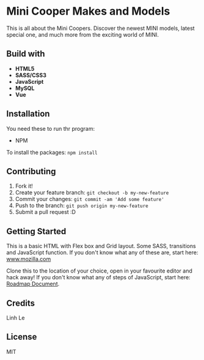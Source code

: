 # Mini Cooper Makes and Models
This is all about the Mini Coopers. Discover the newest MINI models, latest special one, and much more from the exciting world of MINI.

## Build with 
* **HTML5**
* **SASS/CSS3**
* **JavaScript**
* **MySQL**
* **Vue**

## Installation 
You need these to run thr program:

* NPM

To install the packages: `npm install`

## Contributing 

1. Fork it!
2. Create your feature branch: `git checkout -b my-new-feature`
3. Commit your changes: `git commit -am 'Add some feature'`
4. Push to the branch: `git push origin my-new-feature`
5. Submit a pull request :D

## Getting Started
This is a basic HTML with Flex box and Grid layout. Some SASS, transitions and JavaScript function. If you don't know what any of these are, start here: www.mozilla.com

Clone this to the location of your choice, open in your favourite editor and hack away!
If you don't know what any of steps of JavaScript, start here: [Roadmap Document](https://docs.google.com/document/d/1XB_gxeM0K2yXh3Dv1WgTc86w7a1hMcSIldZxt5mF5og/edit?usp=sharing).

## Credits
Linh Le 


## License
MIT